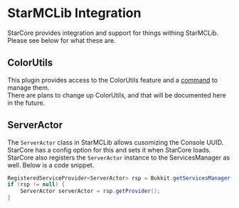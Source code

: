 # StarMCLib Integration
StarCore provides integration and support for things withing StarMCLib. Please see below for what these are.  

## ColorUtils
This plugin provides access to the ColorUtils feature and a [command](command.md) to manage them.  
There are plans to change up ColorUtils, and that will be documented here in the future.  

## ServerActor
The `ServerActor` class in StarMCLib allows cusomizing the Console UUID. StarCore has a config option for this and sets it when StarCore loads.  
StarCore also registers the `ServerActor` instance to the ServicesManager as well. Below is a code snippet.
```java 
RegisteredServiceProvider<ServerActor> rsp = Bukkit.getServicesManager().getRegistration(ServerActor.class);
if (rsp != null) {
    ServerActor serverActor = rsp.getProvider();
}
```